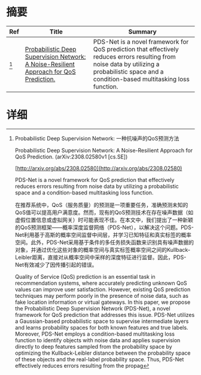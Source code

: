 # 摘要

| Ref | Title | Summary |
| --- | --- | --- |
| [^1] | [Probabilistic Deep Supervision Network: A Noise-Resilient Approach for QoS Prediction.](http://arxiv.org/abs/2308.02580) | PDS-Net is a novel framework for QoS prediction that effectively reduces errors resulting from noise data by utilizing a probabilistic space and a condition-based multitasking loss function. |

# 详细

[^1]: Probabilistic Deep Supervision Network: 一种抗噪声的QoS预测方法

    Probabilistic Deep Supervision Network: A Noise-Resilient Approach for QoS Prediction. (arXiv:2308.02580v1 [cs.SE])

    [http://arxiv.org/abs/2308.02580](http://arxiv.org/abs/2308.02580)

    PDS-Net is a novel framework for QoS prediction that effectively reduces errors resulting from noise data by utilizing a probabilistic space and a condition-based multitasking loss function.

    

    在推荐系统中，QoS（服务质量）的预测是一项重要任务，准确预测未知的QoS值可以提高用户满意度。然而，现有的QoS预测技术在存在噪声数据（如虚假位置信息或虚拟网关）时可能表现不佳。在本文中，我们提出了一种新颖的QoS预测框架——概率深度监督网络（PDS-Net），以解决这个问题。PDS-Net利用基于高斯的概率空间监督中间层，并学习已知特征和真实标签的概率空间。此外，PDS-Net采用基于条件的多任务损失函数来识别具有噪声数据的对象，并通过优化这些对象的概率空间与真实标签概率空间之间的Kullback-Leibler距离，直接对从概率空间中采样的深度特征进行监督。因此，PDS-Net有效减少了因传播引起的错误。

    Quality of Service (QoS) prediction is an essential task in recommendation systems, where accurately predicting unknown QoS values can improve user satisfaction. However, existing QoS prediction techniques may perform poorly in the presence of noise data, such as fake location information or virtual gateways. In this paper, we propose the Probabilistic Deep Supervision Network (PDS-Net), a novel framework for QoS prediction that addresses this issue. PDS-Net utilizes a Gaussian-based probabilistic space to supervise intermediate layers and learns probability spaces for both known features and true labels. Moreover, PDS-Net employs a condition-based multitasking loss function to identify objects with noise data and applies supervision directly to deep features sampled from the probability space by optimizing the Kullback-Leibler distance between the probability space of these objects and the real-label probability space. Thus, PDS-Net effectively reduces errors resulting from the propag
    

